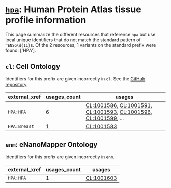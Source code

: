 # [`hpa`](https://bioregistry.io/hpa): Human Protein Atlas tissue profile information

This page summarize the different resources that reference `hpa`
but use local unique identifiers that do not match the standard pattern of
`^ENSG\d{11}$`. Of the 2 resources,
1 variants on the standard prefix were found: ['HPA'].

## `cl`: Cell Ontology

Identifiers for this prefix are given incorrectly in `cl`. See the [GitHub repository](https://github.com/obophenotype/cell-ontology).

| external_xref   |   usages_count | usages                                                                                                                                                                                                                                                                                           |
|-----------------|----------------|--------------------------------------------------------------------------------------------------------------------------------------------------------------------------------------------------------------------------------------------------------------------------------------------------|
| `HPA:HPA`       |              6 | [CL:1001586](http://purl.obolibrary.org/obo/CL_1001586), [CL:1001591](http://purl.obolibrary.org/obo/CL_1001591), [CL:1001593](http://purl.obolibrary.org/obo/CL_1001593), [CL:1001596](http://purl.obolibrary.org/obo/CL_1001596), [CL:1001599](http://purl.obolibrary.org/obo/CL_1001599), ... |
| `HPA:Breast`    |              1 | [CL:1001583](http://purl.obolibrary.org/obo/CL_1001583)                                                                                                                                                                                                                                          |

## `enm`: eNanoMapper Ontology

Identifiers for this prefix are given incorrectly in `enm`.

| external_xref   |   usages_count | usages                                                  |
|-----------------|----------------|---------------------------------------------------------|
| `HPA:HPA`       |              1 | [CL:1001603](http://purl.obolibrary.org/obo/CL_1001603) |

